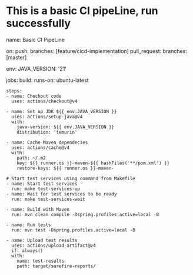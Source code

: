 # This is a basic CI pipeLine, run successfully
name: Basic CI PipeLine

on:
push:
branches: [feature/cicd-implementation]
pull_request:
branches: [master]

env:
JAVA_VERSION: '21'

jobs:
build:
runs-on: ubuntu-latest

    steps:
    - name: Checkout code
      uses: actions/checkout@v4

    - name: Set up JDK ${{ env.JAVA_VERSION }}
      uses: actions/setup-java@v4
      with:
        java-version: ${{ env.JAVA_VERSION }}
        distribution: 'temurin'

    - name: Cache Maven dependecies
      uses: actions/cache@v4
      with:
        path: ~/.m2
        key: ${{ runner.os }}-maven-${{ hashFiles('**/pom.xml') }}
        restore-keys: ${{ runner.os }}-maven-

    # Start test services using command from Makefile
    - name: Start test services
      run: make test-services-up
    - name: Wait for test services to be ready
      run: make test-services-wait

    - name: Build with Maven
      run: mvn clean compile -Dspring.profiles.active=local -B

    - name: Run tests
      run: mvn test -Dspring.profiles.active=local -B

    - name: Upload test results
      uses: actions/upload-artifact@v4
      if: always()
      with:
        name: test-results
        path: target/surefire-reports/

